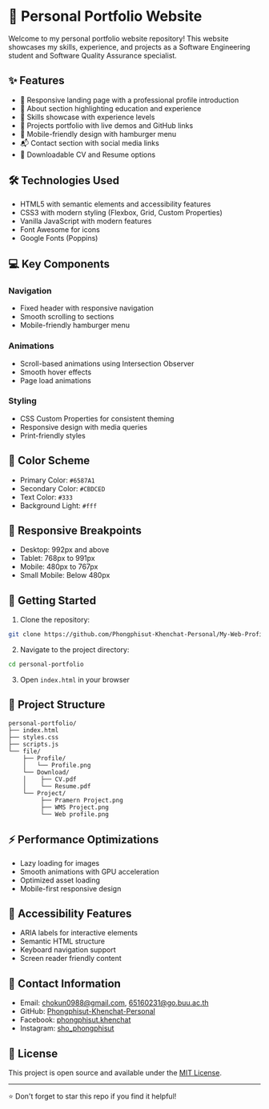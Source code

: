 # 🌟 Personal Portfolio Website

Welcome to my personal portfolio website repository! This website showcases my skills, experience, and projects as a Software Engineering student and Software Quality Assurance specialist.

## ✨ Features

- 🎯 Responsive landing page with a professional profile introduction
- 👤 About section highlighting education and experience
- 💼 Skills showcase with experience levels
- 🚀 Projects portfolio with live demos and GitHub links
- 📱 Mobile-friendly design with hamburger menu
- 📬 Contact section with social media links
- 📄 Downloadable CV and Resume options

## 🛠️ Technologies Used

- HTML5 with semantic elements and accessibility features
- CSS3 with modern styling (Flexbox, Grid, Custom Properties)
- Vanilla JavaScript with modern features
- Font Awesome for icons
- Google Fonts (Poppins)

## 💻 Key Components

### Navigation
- Fixed header with responsive navigation
- Smooth scrolling to sections
- Mobile-friendly hamburger menu

### Animations
- Scroll-based animations using Intersection Observer
- Smooth hover effects
- Page load animations

### Styling
- CSS Custom Properties for consistent theming
- Responsive design with media queries
- Print-friendly styles

## 🎨 Color Scheme
- Primary Color: `#6587A1`
- Secondary Color: `#CBDCED`
- Text Color: `#333`
- Background Light: `#fff`

## 📱 Responsive Breakpoints
- Desktop: 992px and above
- Tablet: 768px to 991px
- Mobile: 480px to 767px
- Small Mobile: Below 480px

## 🚀 Getting Started

1. Clone the repository:
```bash
git clone https://github.com/Phongphisut-Khenchat-Personal/My-Web-Profile.git
```

2. Navigate to the project directory:
```bash
cd personal-portfolio
```

3. Open `index.html` in your browser

## 📁 Project Structure

```
personal-portfolio/
├── index.html
├── styles.css
├── scripts.js
└── file/
    ├── Profile/
    │   └── Profile.png
    └── Download/
    │    ├── CV.pdf
    │    └── Resume.pdf
    └── Project/
         ├── Pramern Project.png
         ├── WMS Project.png
         └── Web profile.png
```

## ⚡ Performance Optimizations

- Lazy loading for images
- Smooth animations with GPU acceleration
- Optimized asset loading
- Mobile-first responsive design

## 🔰 Accessibility Features

- ARIA labels for interactive elements
- Semantic HTML structure
- Keyboard navigation support
- Screen reader friendly content

## 👤 Contact Information

- Email: chokun0988@gmail.com, 65160231@go.buu.ac.th
- GitHub: [Phongphisut-Khenchat-Personal](https://github.com/Phongphisut-Khenchat-Personal)
- Facebook: [phongphisut.khenchat](https://www.facebook.com/phongphisut.khenchat)
- Instagram: [sho_phongphisut](https://www.instagram.com/sho_phongphisut)

## 📄 License

This project is open source and available under the [MIT License](LICENSE).

---
⭐️ Don't forget to star this repo if you find it helpful!
